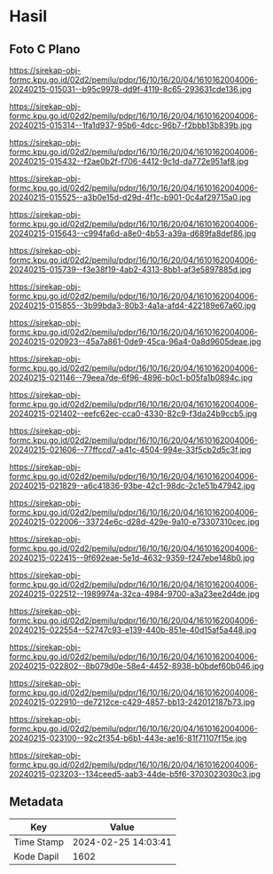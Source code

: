 # Hasil

## Foto C Plano

https://sirekap-obj-formc.kpu.go.id/02d2/pemilu/pdpr/16/10/16/20/04/1610162004006-20240215-015031--b95c9978-dd9f-4119-8c65-293631cde136.jpg

https://sirekap-obj-formc.kpu.go.id/02d2/pemilu/pdpr/16/10/16/20/04/1610162004006-20240215-015314--1fa1d937-95b6-4dcc-96b7-f2bbb13b839b.jpg

https://sirekap-obj-formc.kpu.go.id/02d2/pemilu/pdpr/16/10/16/20/04/1610162004006-20240215-015432--f2ae0b2f-f706-4412-9c1d-da772e951af8.jpg

https://sirekap-obj-formc.kpu.go.id/02d2/pemilu/pdpr/16/10/16/20/04/1610162004006-20240215-015525--a3b0e15d-d29d-4f1c-b901-0c4af29715a0.jpg

https://sirekap-obj-formc.kpu.go.id/02d2/pemilu/pdpr/16/10/16/20/04/1610162004006-20240215-015643--c994fa6d-a8e0-4b53-a39a-d689fa8def86.jpg

https://sirekap-obj-formc.kpu.go.id/02d2/pemilu/pdpr/16/10/16/20/04/1610162004006-20240215-015739--f3e38f19-4ab2-4313-8bb1-af3e5897885d.jpg

https://sirekap-obj-formc.kpu.go.id/02d2/pemilu/pdpr/16/10/16/20/04/1610162004006-20240215-015855--3b99bda3-80b3-4a1a-afd4-422189e67a60.jpg

https://sirekap-obj-formc.kpu.go.id/02d2/pemilu/pdpr/16/10/16/20/04/1610162004006-20240215-020923--45a7a861-0de9-45ca-96a4-0a8d9605deae.jpg

https://sirekap-obj-formc.kpu.go.id/02d2/pemilu/pdpr/16/10/16/20/04/1610162004006-20240215-021146--79eea7de-6f96-4896-b0c1-b05fa1b0894c.jpg

https://sirekap-obj-formc.kpu.go.id/02d2/pemilu/pdpr/16/10/16/20/04/1610162004006-20240215-021402--eefc62ec-cca0-4330-82c9-f3da24b9ccb5.jpg

https://sirekap-obj-formc.kpu.go.id/02d2/pemilu/pdpr/16/10/16/20/04/1610162004006-20240215-021606--77ffccd7-a41c-4504-994e-33f5cb2d5c3f.jpg

https://sirekap-obj-formc.kpu.go.id/02d2/pemilu/pdpr/16/10/16/20/04/1610162004006-20240215-021829--a6c41836-93be-42c1-98dc-2c1e51b47942.jpg

https://sirekap-obj-formc.kpu.go.id/02d2/pemilu/pdpr/16/10/16/20/04/1610162004006-20240215-022006--33724e6c-d28d-429e-9a10-e73307310cec.jpg

https://sirekap-obj-formc.kpu.go.id/02d2/pemilu/pdpr/16/10/16/20/04/1610162004006-20240215-022415--9f692eae-5e1d-4632-9359-f247ebe148b0.jpg

https://sirekap-obj-formc.kpu.go.id/02d2/pemilu/pdpr/16/10/16/20/04/1610162004006-20240215-022512--1989974a-32ca-4984-9700-a3a23ee2d4de.jpg

https://sirekap-obj-formc.kpu.go.id/02d2/pemilu/pdpr/16/10/16/20/04/1610162004006-20240215-022554--52747c93-e139-440b-851e-40d15af5a448.jpg

https://sirekap-obj-formc.kpu.go.id/02d2/pemilu/pdpr/16/10/16/20/04/1610162004006-20240215-022802--8b079d0e-58e4-4452-8938-b0bdef60b046.jpg

https://sirekap-obj-formc.kpu.go.id/02d2/pemilu/pdpr/16/10/16/20/04/1610162004006-20240215-022910--de7212ce-c429-4857-bb13-242012187b73.jpg

https://sirekap-obj-formc.kpu.go.id/02d2/pemilu/pdpr/16/10/16/20/04/1610162004006-20240215-023100--92c2f354-b6b1-443e-ae16-81f71107f15e.jpg

https://sirekap-obj-formc.kpu.go.id/02d2/pemilu/pdpr/16/10/16/20/04/1610162004006-20240215-023203--134ceed5-aab3-44de-b5f6-3703023030c3.jpg


## Metadata

| Key        | Value               |
| ---------- | ------------------- |
| Time Stamp | 2024-02-25 14:03:41 |
| Kode Dapil | 1602                |



